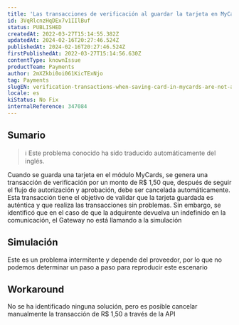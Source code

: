 ```yaml
---
title: 'Las transacciones de verificación al guardar la tarjeta en MyCards no se cancelan automáticamente'
id: 3VqRlcnzHqDEx7v1IIlBuf
status: PUBLISHED
createdAt: 2022-03-27T15:14:55.382Z
updatedAt: 2024-02-16T20:27:46.524Z
publishedAt: 2024-02-16T20:27:46.524Z
firstPublishedAt: 2022-03-27T15:14:56.630Z
contentType: knownIssue
productTeam: Payments
author: 2mXZkbi0oi061KicTExNjo
tag: Payments
slugEN: verification-transactions-when-saving-card-in-mycards-are-not-automatically-canceled
locale: es
kiStatus: No Fix
internalReference: 347084
---
```


## Sumario

>ℹ️ Este problema conocido ha sido traducido automáticamente del inglés.


Cuando se guarda una tarjeta en el módulo MyCards, se genera una transacción de verificación por un monto de R$ 1,50 que, después de seguir el flujo de autorización y aprobación, debe ser cancelada automáticamente. Esta transacción tiene el objetivo de validar que la tarjeta guardada es auténtica y que realiza las transacciones sin problemas.
Sin embargo, se identificó que en el caso de que la adquirente devuelva un indefinido en la comunicación, el Gateway no está llamando a la simulación



## Simulación


Este es un problema intermitente y depende del proveedor, por lo que no podemos determinar un paso a paso para reproducir este escenario



## Workaround


No se ha identificado ninguna solución, pero es posible cancelar manualmente la transacción de R$ 1,50 a través de la API

